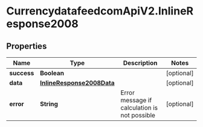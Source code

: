 # CurrencydatafeedcomApiV2.InlineResponse2008

## Properties
Name | Type | Description | Notes
------------ | ------------- | ------------- | -------------
**success** | **Boolean** |  | [optional] 
**data** | [**InlineResponse2008Data**](InlineResponse2008Data.md) |  | [optional] 
**error** | **String** | Error message if calculation is not possible | [optional] 
